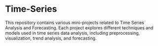 # Time-Series
This repository contains various mini-projects related to Time Series Analysis and Forecasting. Each project explores different techniques and models used in time series data analysis, including preprocessing, visualization, trend analysis, and forecasting.
